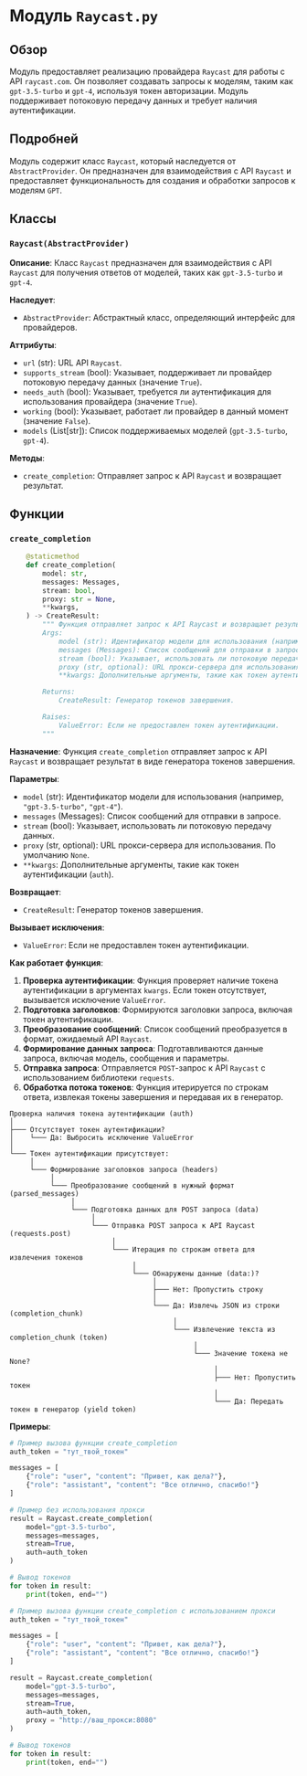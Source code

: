 # Модуль `Raycast.py`

## Обзор

Модуль предоставляет реализацию провайдера `Raycast` для работы с API `raycast.com`. Он позволяет создавать запросы к моделям, таким как `gpt-3.5-turbo` и `gpt-4`, используя токен авторизации. Модуль поддерживает потоковую передачу данных и требует наличия аутентификации.

## Подробней

Модуль содержит класс `Raycast`, который наследуется от `AbstractProvider`.
Он предназначен для взаимодействия с API `Raycast` и предоставляет функциональность для создания и обработки запросов к моделям `GPT`.

## Классы

### `Raycast(AbstractProvider)`

**Описание**: Класс `Raycast` предназначен для взаимодействия с API `Raycast` для получения ответов от моделей, таких как `gpt-3.5-turbo` и `gpt-4`.

**Наследует**:

-   `AbstractProvider`: Абстрактный класс, определяющий интерфейс для провайдеров.

**Аттрибуты**:

-   `url` (str): URL API `Raycast`.
-   `supports_stream` (bool): Указывает, поддерживает ли провайдер потоковую передачу данных (значение `True`).
-   `needs_auth` (bool): Указывает, требуется ли аутентификация для использования провайдера (значение `True`).
-   `working` (bool): Указывает, работает ли провайдер в данный момент (значение `False`).
-   `models` (List[str]): Список поддерживаемых моделей (`gpt-3.5-turbo`, `gpt-4`).

**Методы**:

-   `create_completion`: Отправляет запрос к API `Raycast` и возвращает результат.

## Функции

### `create_completion`

```python
    @staticmethod
    def create_completion(
        model: str,
        messages: Messages,
        stream: bool,
        proxy: str = None,
        **kwargs,
    ) -> CreateResult:
        """ Функция отправляет запрос к API Raycast и возвращает результат.
        Args:
            model (str): Идентификатор модели для использования (например, "gpt-3.5-turbo", "gpt-4").
            messages (Messages): Список сообщений для отправки в запросе.
            stream (bool): Указывает, использовать ли потоковую передачу данных.
            proxy (str, optional): URL прокси-сервера для использования. По умолчанию `None`.
            **kwargs: Дополнительные аргументы, такие как токен аутентификации (`auth`).

        Returns:
            CreateResult: Генератор токенов завершения.

        Raises:
            ValueError: Если не предоставлен токен аутентификации.
        """
```

**Назначение**: Функция `create_completion` отправляет запрос к API `Raycast` и возвращает результат в виде генератора токенов завершения.

**Параметры**:

-   `model` (str): Идентификатор модели для использования (например, `"gpt-3.5-turbo"`, `"gpt-4"`).
-   `messages` (Messages): Список сообщений для отправки в запросе.
-   `stream` (bool): Указывает, использовать ли потоковую передачу данных.
-   `proxy` (str, optional): URL прокси-сервера для использования. По умолчанию `None`.
-   `**kwargs`: Дополнительные аргументы, такие как токен аутентификации (`auth`).

**Возвращает**:

-   `CreateResult`: Генератор токенов завершения.

**Вызывает исключения**:

-   `ValueError`: Если не предоставлен токен аутентификации.

**Как работает функция**:

1.  **Проверка аутентификации**: Функция проверяет наличие токена аутентификации в аргументах `kwargs`. Если токен отсутствует, вызывается исключение `ValueError`.
2.  **Подготовка заголовков**: Формируются заголовки запроса, включая токен аутентификации.
3.  **Преобразование сообщений**: Список сообщений преобразуется в формат, ожидаемый API `Raycast`.
4.  **Формирование данных запроса**: Подготавливаются данные запроса, включая модель, сообщения и параметры.
5.  **Отправка запроса**: Отправляется `POST`-запрос к API `Raycast` с использованием библиотеки `requests`.
6.  **Обработка потока токенов**: Функция итерируется по строкам ответа, извлекая токены завершения и передавая их в генератор.

```
Проверка наличия токена аутентификации (auth)
│
├─── Отсутствует токен аутентификации?
│    └─── Да: Выбросить исключение ValueError
│
└─── Токен аутентификации присутствует:
     │
     └─── Формирование заголовков запроса (headers)
          │
          └─── Преобразование сообщений в нужный формат (parsed_messages)
               │
               └─── Подготовка данных для POST запроса (data)
                    │
                    └─── Отправка POST запроса к API Raycast (requests.post)
                         │
                         └─── Итерация по строкам ответа для извлечения токенов
                              │
                              └─── Обнаружены данные (data:)?
                                   │
                                   ├─── Нет: Пропустить строку
                                   │
                                   └─── Да: Извлечь JSON из строки (completion_chunk)
                                        │
                                        └─── Извлечение текста из completion_chunk (token)
                                             │
                                             └─── Значение токена не None?
                                                  │
                                                  ├─── Нет: Пропустить токен
                                                  │
                                                  └─── Да: Передать токен в генератор (yield token)
```

**Примеры**:

```python
# Пример вызова функции create_completion
auth_token = "тут_твой_токен"

messages = [
    {"role": "user", "content": "Привет, как дела?"},
    {"role": "assistant", "content": "Все отлично, спасибо!"}
]

# Пример без использования прокси
result = Raycast.create_completion(
    model="gpt-3.5-turbo",
    messages=messages,
    stream=True,
    auth=auth_token
)

# Вывод токенов
for token in result:
    print(token, end="")
```
```python
# Пример вызова функции create_completion c использованием прокси
auth_token = "тут_твой_токен"

messages = [
    {"role": "user", "content": "Привет, как дела?"},
    {"role": "assistant", "content": "Все отлично, спасибо!"}
]

result = Raycast.create_completion(
    model="gpt-3.5-turbo",
    messages=messages,
    stream=True,
    auth=auth_token,
    proxy = "http://ваш_прокси:8080"
)

# Вывод токенов
for token in result:
    print(token, end="")